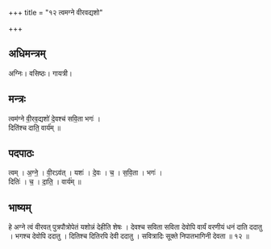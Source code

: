 +++
title = "१२ त्वमग्ने वीरवद्यशो"

+++
## अधिमन्त्रम्
अग्निः। वसिष्ठः। गायत्री।

## मन्त्रः
त्वम॑ग्ने वी॒रव॒द्यशो॑ दे॒वश्च॑ सवि॒ता भगः॑ ।  
दिति॑श्च दाति॒ वार्य॑म् ॥

## पदपाठः
त्वम् । अ॒ग्ने॒ । वी॒रऽव॑त् । यशः॑ । दे॒वः । च॒ । स॒वि॒ता । भगः॑ ।  
दितिः॑ । च॒ । दा॒ति॒ । वार्य॑म् ॥

## भाष्यम्
हे अग्ने त्वं वीरवत् पुत्रपौत्रोपेतं यशोन्नं देहीति शेषः । देवश्च सविता सविता देवोपि वार्यं वरणीयं धनं दाति ददातु । भगश्च देवोपि ददातु । दितिश्च दितिरपि देवी ददातु । सवित्रादिः सूक्ते निपातभागिनी देवता ॥ १२ ॥